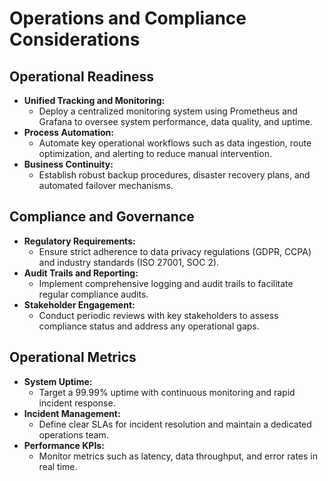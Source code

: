 # Operations and Compliance Considerations

## Operational Readiness
- **Unified Tracking and Monitoring:**  
  - Deploy a centralized monitoring system using Prometheus and Grafana to oversee system performance, data quality, and uptime.
- **Process Automation:**  
  - Automate key operational workflows such as data ingestion, route optimization, and alerting to reduce manual intervention.
- **Business Continuity:**  
  - Establish robust backup procedures, disaster recovery plans, and automated failover mechanisms.

## Compliance and Governance
- **Regulatory Requirements:**  
  - Ensure strict adherence to data privacy regulations (GDPR, CCPA) and industry standards (ISO 27001, SOC 2).
- **Audit Trails and Reporting:**  
  - Implement comprehensive logging and audit trails to facilitate regular compliance audits.
- **Stakeholder Engagement:**  
  - Conduct periodic reviews with key stakeholders to assess compliance status and address any operational gaps.

## Operational Metrics
- **System Uptime:**  
  - Target a 99.99% uptime with continuous monitoring and rapid incident response.
- **Incident Management:**  
  - Define clear SLAs for incident resolution and maintain a dedicated operations team.
- **Performance KPIs:**  
  - Monitor metrics such as latency, data throughput, and error rates in real time.
